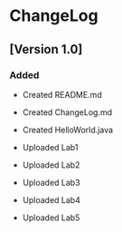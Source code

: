 # ChangeLog

## [Version 1.0]

### Added
- Created README.md
- Created ChangeLog.md
- Created HelloWorld.java

- Uploaded Lab1
- Uploaded Lab2
- Uploaded Lab3
- Uploaded Lab4
- Uploaded Lab5
